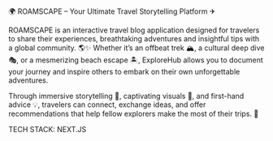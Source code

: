 🌍 ROAMSCAPE – Your Ultimate Travel Storytelling Platform ✈

ROAMSCAPE is an interactive travel blog application designed for travelers to share their experiences, breathtaking adventures and insightful tips with a global community. 🌎✨ Whether it’s an offbeat trek 🏔, a cultural deep dive 🎭, or a mesmerizing beach escape 🏝, ExploreHub allows you to document your journey and inspire others to embark on their own unforgettable adventures.

Through immersive storytelling 📖, captivating visuals 📸, and first-hand advice 💡, travelers can connect, exchange ideas, and offer recommendations that help fellow explorers make the most of their trips. 🌟 


TECH STACK: NEXT.JS
